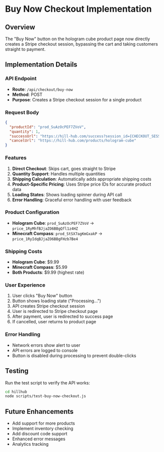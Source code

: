 # Buy Now Checkout Implementation

## Overview
The "Buy Now" button on the hologram cube product page now directly creates a Stripe checkout session, bypassing the cart and taking customers straight to payment.

## Implementation Details

### API Endpoint
- **Route**: `/api/checkout/buy-now`
- **Method**: POST
- **Purpose**: Creates a Stripe checkout session for a single product

### Request Body
```json
{
  "productId": "prod_SuAzOcPEF7ZVoV",
  "quantity": 1,
  "successUrl": "https://hill-hub.com/success?session_id={CHECKOUT_SESSION_ID}",
  "cancelUrl": "https://hill-hub.com/products/hologram-cube"
}
```

### Features
1. **Direct Checkout**: Skips cart, goes straight to Stripe
2. **Quantity Support**: Handles multiple quantities
3. **Shipping Calculation**: Automatically adds appropriate shipping costs
4. **Product-Specific Pricing**: Uses Stripe price IDs for accurate product data
5. **Loading States**: Shows loading spinner during API call
6. **Error Handling**: Graceful error handling with user feedback

### Product Configuration
- **Hologram Cube**: `prod_SuAzOcPEF7ZVoV` → `price_1RyMhfBJjaZO6BBgQfl1z4HZ`
- **Minecraft Compass**: `prod_StSX7agKmGxakP` → `price_1RyIdqBJjaZO6BBgFHzb7Be4`

### Shipping Costs
- **Hologram Cube**: $9.99
- **Minecraft Compass**: $5.99
- **Both Products**: $9.99 (highest rate)

### User Experience
1. User clicks "Buy Now" button
2. Button shows loading state ("Processing...")
3. API creates Stripe checkout session
4. User is redirected to Stripe checkout page
5. After payment, user is redirected to success page
6. If cancelled, user returns to product page

### Error Handling
- Network errors show alert to user
- API errors are logged to console
- Button is disabled during processing to prevent double-clicks

## Testing
Run the test script to verify the API works:
```bash
cd hillhub
node scripts/test-buy-now-checkout.js
```

## Future Enhancements
- Add support for more products
- Implement inventory checking
- Add discount code support
- Enhanced error messages
- Analytics tracking 